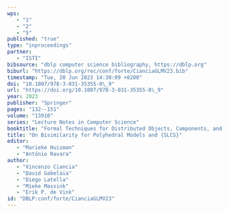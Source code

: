 ```yaml
---
wps: 
   - "1"
   - "2"
   - "5"
published: "true"
type: "inproceedings"
partner: 
   - "ISTI"
bibsource: "dblp computer science bibliography, https://dblp.org"
biburl: "https://dblp.org/rec/conf/forte/CianciaGLMV23.bib"
timestamp: "Tue, 20 Jun 2023 14:30:09 +0200"
doi: "10.1007/978-3-031-35355-0\_9"
url: "https://doi.org/10.1007/978-3-031-35355-0\_9"
year: 2023
publisher: "Springer"
pages: "132--151"
volume: "13910"
series: "Lecture Notes in Computer Science"
booktitle: "Formal Techniques for Distributed Objects, Components, and Systems - 43rd {IFIP} {WG} 6.1 International Conference, {FORTE} 2023, Held as Part of the 18th International Federated Conference on Distributed Computing Techniques, DisCoTec 2023, Lisbon, Portugal, June 19-23, 2023, Proceedings"
title: "On Bisimilarity for Polyhedral Models and {SLCS}"
editor: 
   - "Marieke Huisman"
   - "António Ravara"
author: 
   - "Vincenzo Ciancia"
   - "David Gabelaia"
   - "Diego Latella"
   - "Mieke Massink"
   - "Erik P. de Vink"
id: "DBLP:conf/forte/CianciaGLMV23"
---
```

